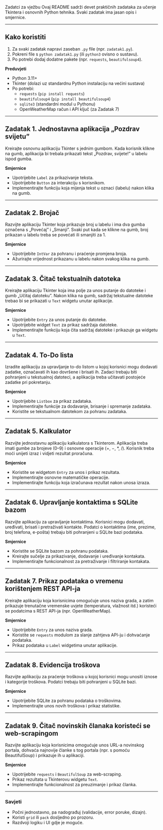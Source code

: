 
Zadatci za vježbu
Ovaj README sadrži devet praktičnih zadataka za učenje Tkintera i osnovnih Python tehnika. Svaki zadatak ima jasan opis i smjernice.

---

## Kako koristiti
1. Za svaki zadatak napravi zaseban `.py` file (npr. `zadatak1.py`).
2. Pokreni file s `python zadatak1.py` (ili `python3` ovisno o sustavu).
3. Po potrebi dodaj dodatne pakete (npr. `requests`, `beautifulsoup4`).

**Preduvjeti**
- Python 3.11+
- Tkinter (dolazi uz standardnu Python instalaciju na većini sustava)
- Po potrebi:
  - `requests` (`pip install requests`)
  - `beautifulsoup4` (`pip install beautifulsoup4`)
  - `sqlite3` (standardni modul u Pythonu)
  - OpenWeatherMap račun i API ključ (za Zadatak 7)

---

## Zadatak 1. Jednostavna aplikacija „Pozdrav svijetu”
Kreirajte osnovnu aplikaciju Tkinter s jednim gumbom. Kada korisnik klikne na gumb, aplikacija bi trebala prikazati tekst „Pozdrav, svijete!” u labelu ispod gumba.

**Smjernice**
- Upotrijebite `Label` za prikazivanje teksta.
- Upotrijebite `Button` za interakciju s korisnikom.
- Implementirajte funkciju koja mijenja tekst u oznaci (labelu) nakon klika na gumb.

---

## Zadatak 2. Brojač
Razvijte aplikaciju Tkinter koja prikazuje broj u labelu i ima dva gumba označena s „Povećaj” i „Smanji”. Svaki put kada se klikne na gumb, broj prikazan u labelu treba se povećati ili smanjiti za 1.

**Smjernice**
- Upotrijebite `IntVar` za pohranu i praćenje promjena broja.
- Ažurirajte vrijednost prikazanu u labelu nakon svakog klika na gumb.

---

## Zadatak 3. Čitač tekstualnih datoteka
Kreirajte aplikaciju Tkinter koja ima polje za unos putanje do datoteke i gumb „Učitaj datoteku”. Nakon klika na gumb, sadržaj tekstualne datoteke trebao bi se prikazati u `Text` widgetu unutar aplikacije.

**Smjernice**
- Upotrijebite `Entry` za unos putanje do datoteke.
- Upotrijebite widget `Text` za prikaz sadržaja datoteke.
- Implementirajte funkciju koja čita sadržaj datoteke i prikazuje ga widgetu u `Text`.

---

## Zadatak 4. To-Do lista
Izradite aplikaciju za upravljanje to-do listom u kojoj korisnici mogu dodavati zadatke, označavati ih kao dovršene i brisati ih. Zadaci trebaju biti pohranjeni u tekstualnoj datoteci, a aplikacija treba učitavati postojeće zadatke pri pokretanju.

**Smjernice**
- Upotrijebite `Listbox` za prikaz zadataka.
- Implementirajte funkcije za dodavanje, brisanje i spremanje zadataka.
- Koristite se tekstualnom datotekom za pohranu zadataka.

---

## Zadatak 5. Kalkulator
Razvijte jednostavnu aplikaciju kalkulatora s Tkinterom. Aplikacija treba imati gumbe za brojeve (0–9) i osnovne operacije (+, −, *, /). Korisnik treba moći unijeti izraz i vidjeti rezultat proračuna.

**Smjernice**
- Koristite se widgetom `Entry` za unos i prikaz rezultata.
- Implementirajte osnovne matematičke operacije.
- Implementirajte funkciju koja izračunava rezultat nakon unosa izraza.

---

## Zadatak 6. Upravljanje kontaktima s SQLite bazom
Razvijte aplikaciju za upravljanje kontaktima. Korisnici mogu dodavati, uređivati, brisati i pretraživati kontakte. Podatci o kontaktima (ime, prezime, broj telefona, e-pošta) trebaju biti pohranjeni u SQLite bazi podataka.

**Smjernice**
- Koristite se SQLite bazom za pohranu podataka.
- Kreirajte sučelje za prikazivanje, dodavanje i uređivanje kontakata.
- Implementirajte funkcionalnost za pretraživanje i filtriranje kontakata.

---

## Zadatak 7. Prikaz podataka o vremenu korištenjem REST API-ja
Kreirajte aplikaciju koja korisnicima omogućuje unos naziva grada, a zatim prikazuje trenutačne vremenske uvjete (temperatura, vlažnost itd.) koristeći se podatcima s REST API-ja (npr. OpenWeatherMap).

**Smjernice**
- Upotrijebite `Entry` za unos naziva grada.
- Koristite se `requests` modulom za slanje zahtjeva API-ju i dohvaćanje podataka.
- Prikaz podataka u `Label` widgetima unutar aplikacije.

---

## Zadatak 8. Evidencija troškova
Razvijte aplikaciju za praćenje troškova u kojoj korisnici mogu unositi iznose i kategorije troškova. Podatci trebaju biti pohranjeni u SQLite bazi.

**Smjernice**
- Upotrijebite SQLite za pohranu podataka o troškovima.
- Implementirajte unos novih troškova i prikaz statistike.

---

## Zadatak 9. Čitač novinskih članaka koristeći se web-scrapingom
Razvijte aplikaciju koja korisnicima omogućuje unos URL-a novinskog portala, dohvaća najnovije članke s tog portala (npr. s pomoću BeautifulSoup) i prikazuje ih u aplikaciji.

**Smjernice**
- Upotrijebite `requests` i `BeautifulSoup` za web-scraping.
- Prikaz rezultata u Tkinterovu widgetu `Text`.
- Implementirajte funkcionalnost za preuzimanje i prikaz članka.

---

### Savjeti
- Počni jednostavno, pa nadograđuj (validacije, error poruke, dizajn).
- Koristi `grid` ili `pack` dosljedno po prozoru.
- Razdvoji logiku i UI gdje je moguće.
